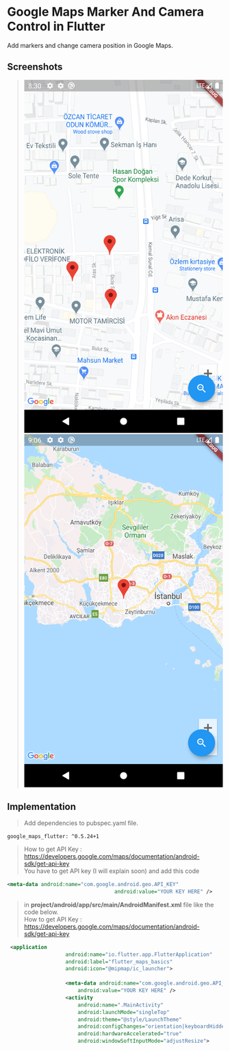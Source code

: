 
# Google Maps Marker And Camera Control in Flutter  
  
Add markers and change camera position in Google Maps.   

## Screenshots

>![image](screenshots/image1.jpeg)
>![image](screenshots/image2.jpeg)

  
## Implementation  
  
> Add dependencies to pubspec.yaml file.  
  
<pre><code>google_maps_flutter: ^0.5.24+1</code></pre>  
>How to get API Key :  https://developers.google.com/maps/documentation/android-sdk/get-api-key  
> You have to get API key (I will explain soon) and add this code   

```xml  
<meta-data android:name="com.google.android.geo.API_KEY"  
                                   android:value="YOUR KEY HERE" /> 
```                      
> in **project/android/app/src/main/AndroidManifest.xml** file like the code below.  <br>
>How to get API Key :  https://developers.google.com/maps/documentation/android-sdk/get-api-key  
  
```xml
 <application
                   android:name="io.flutter.app.FlutterApplication"
                   android:label="flutter_maps_basics"
                   android:icon="@mipmap/ic_launcher">
           
                   <meta-data android:name="com.google.android.geo.API_KEY"
                       android:value="YOUR KEY HERE" />
                   <activity
                       android:name=".MainActivity"
                       android:launchMode="singleTop"
                       android:theme="@style/LaunchTheme"
                       android:configChanges="orientation|keyboardHidden|keyboard|screenSize|smallestScreenSize|locale|layoutDirection|fontScale|screenLayout|density|uiMode"
                       android:hardwareAccelerated="true"
                       android:windowSoftInputMode="adjustResize">
                       
```

